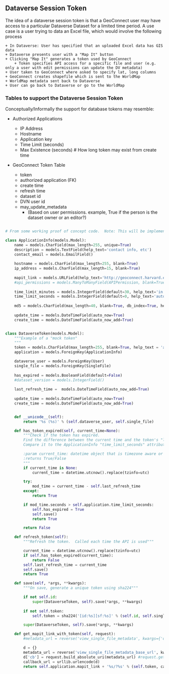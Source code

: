 ## Dataverse Session Token

The idea of a dataverse session token is that a GeoConnect user may have access to a particular Dataverse Dataset for a limited time period.
A use case is a user trying to data an Excel file, which would involve the following process

	+ In Dataverse: User has specified that an uploaded Excel data has GIS data
	+ Dataverse presents user with a "Map It" button  
	+ Clicking "Map It" generates a token used by GeoConnect
		+ Token specifies API access for a specific file and user (e.g. only a user with edit permissions can update the DV metadata)
	+ User taken to GeoConnect where asked to specify lat, long columns 
	+ GeoConnect creates shapefile which is sent to the WorldMap
	+ WorldMap metadata sent back to Dataverse
	+ User can go back to Dataverse or go to the WorldMap

### Tables to support the Dataverse Session Token

Conceptually/Informally the support for database tokens may resemble:

+ Authorized Applications
	+ IP Address	
	+ Hostname
	+ Application key
	+ Time Limit (seconds)
	+ Max Existence (seconds)	# How long token may exist from create time
	
+ GeoConnect Token Table
	+ token
	+ authorized application (FK)
	+ create time
	+ refresh time
	+ dataset id
	+ DVN user id
	+ may_update_metadata 
		- (Based on user permissions. example, True if the person is the dataset owner or an editor?)

```python

# From some working proof of concept code.  Note: This will be implemented in Java

class ApplicationInfo(models.Model):
    name = models.CharField(max_length=255, unique=True)
    description = models.TextField(help_text='contact info, etc')
    contact_email = models.EmailField()
    
    hostname = models.CharField(max_length=255, blank=True)
    ip_address = models.CharField(max_length=15, blank=True)
    
    mapit_link = models.URLField(help_text='http://geoconnect.harvard.edu')	# append token to this link
    #api_permissions = models.ManyToManyField(APIPermission, blank=True, null=True)
    
    time_limit_minutes = models.IntegerField(default=30, help_text='in minutes')
    time_limit_seconds = models.IntegerField(default=0, help_text='autofilled on save')
    
    md5 = models.CharField(max_length=40, blank=True, db_index=True, help_text='auto-filled on save')
    
    update_time = models.DateTimeField(auto_now=True)
    create_time = models.DateTimeField(auto_now_add=True)


class DataverseToken(models.Model):
    """Example of a "mock token"
    """
    token = models.CharField(max_length=255, blank=True, help_text = 'auto-filled on save', db_index=True)
    application = models.ForeignKey(ApplicationInfo)

    dataverse_user = models.ForeignKey(User)
    single_file = models.ForeignKey(SingleFile)
    
    has_expired = models.BooleanField(default=False)
    #dataset_version = models.IntegerField()
    
    last_refresh_time =  models.DateTimeField(auto_now_add=True)
           
    update_time = models.DateTimeField(auto_now=True)
    create_time = models.DateTimeField(auto_now_add=True)


    def __unicode__(self):
        return '%s (%s)' % (self.dataverse_user, self.single_file)

    def has_token_expired(self, current_time=None):
        """Check if the token has expired.
        Find the difference between the current time and the token's "last_refresh_time"
        Compare it to the ApplicationInfo "time_limit_seconds" attribute

        :param current_time: datetime object that is timezone aware or None
		:returns True/False
        """
        if current_time is None:
            current_time = datetime.utcnow().replace(tzinfo=utc)

        try:
            mod_time = current_time - self.last_refresh_time
        except:
            return True

        if mod_time.seconds > self.application.time_limit_seconds:
            self.has_expired = True
            self.save()
            return True

        return False

    def refresh_token(self):
		"""Refresh the token.  Called each time the API is used"""

        current_time = datetime.utcnow().replace(tzinfo=utc)
        if self.has_token_expired(current_time):
            return False            
        self.last_refresh_time = current_time
        self.save()
        return True

    def save(self, *args, **kwargs):
        """On save, generate a unique token using sha224"""

		if not self.id:
            super(DataverseToken, self).save(*args, **kwargs)
		
        if not self.token:
            self.token = sha224('[id:%s][sf:%s]' % (self.id, self.single_file.md5)).hexdigest()

        super(DataverseToken, self).save(*args, **kwargs)

    def get_mapit_link_with_token(self, request):
        #metadata_url = reverse('view_single_file_metadata', kwargs={'dv_token' : self.token})

        d = {}
        metadata_url = reverse('view_single_file_metadata_base_url', kwargs={})
        d['cb'] = request.build_absolute_uri(metadata_url) #request.get_host()
        callback_url = urllib.urlencode(d)
        return self.application.mapit_link + '%s/?%s' % (self.token, callback_url)

```
